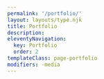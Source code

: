 ```yaml
---
permalink: '/portfolio/'
layout: layouts/type.njk
title: Portfolio
description:
eleventyNavigation:
  key: Portfolio
  order: 2
templateClass: page-portfolio
modifiers: -media
---
```

